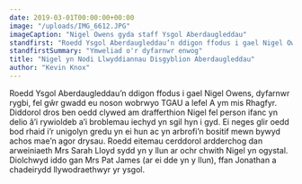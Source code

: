 ```yaml
---
date: 2019-03-01T00:00:00+00:00
image: "/uploads/IMG_6612.JPG"
imageCaption: "Nigel Owens gyda staff Ysgol Aberdaugleddau"
standfirst: "Roedd Ysgol Aberdaugleddau’n ddigon ffodus i gael Nigel Owens, dyfarnwr rygbi, fel gŵr gwadd eu noson wobrwyo TGAU a lefel A ym mis Rhagfyr."
standfirstSummary: "Ymweliad o'r dyfarnwr enwog"
title: "Nigel yn Nodi Llwyddiannau Disgyblion Aberdaugleddau"
author: "Kevin Knox"
---
```

Roedd Ysgol Aberdaugleddau’n ddigon ffodus i gael Nigel Owens, dyfarnwr rygbi, fel gŵr gwadd eu noson wobrwyo TGAU a lefel A ym mis Rhagfyr. Diddorol dros ben oedd clywed am drafferthion Nigel fel person ifanc yn delio â’i rywioldeb a’i broblemau iechyd yn sgil hyn i gyd. Ei neges glir oedd bod rhaid i’r unigolyn gredu yn ei hun ac yn arbrofi’n bositif mewn bywyd achos mae’n agor drysau. Roedd eitemau cerddorol ardderchog dan arweiniaeth Mrs Sarah Lloyd sydd yn y llun ar ochr chwith Nigel yn ogystal. Diolchwyd iddo gan Mrs Pat James (ar ei dde yn y llun), ffan Jonathan a chadeirydd llywodraethwyr yr ysgol.
